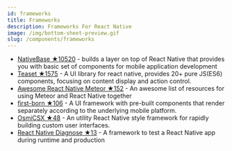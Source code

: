 ```yaml
---
id: frameworks
title: Frameworks
description: Frameworks For React Native
image: /img/bottom-sheet-preview.gif
slug: /components/frameworks
---
```


- [NativeBase ★10520](https://github.com/GeekyAnts/NativeBase) - builds a layer on top of React Native that provides you with basic set of components for mobile application development
- [Teaset ★1575](https://github.com/rilyu/teaset) - A UI library for react native, provides 20+ pure JS(ES6) components, focusing on content display and action control.
- [Awesome React Native Meteor ★152](https://github.com/meteor-factory/awesome-react-native-meteor) - An awesome list of resources for using Meteor and React Native together
- [first-born ★106](https://github.com/99xt/first-born) - A UI framework with pre-built components that render separately according to the underlying mobile platform.
- [OsmiCSX ★48](https://github.com/OsmiCSX/osmicsx) - An utility React Native style framework for rapidly building custom user interfaces.
- [React Native Diagnose ★13](https://github.com/netbeast/react-native-diagnose) - A framework to test a React Native app during runtime and production
